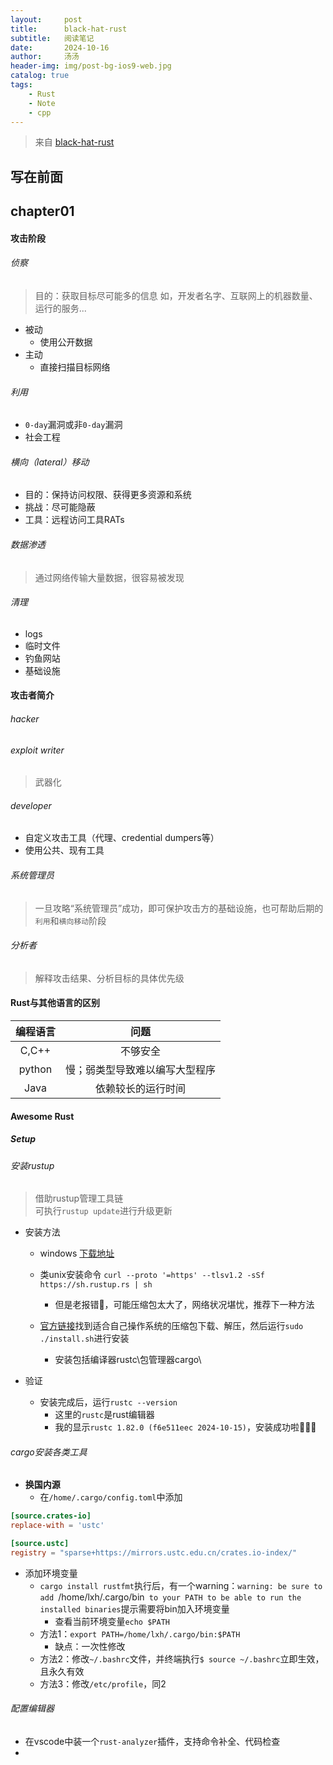 ```yaml
---
layout:     post
title:      black-hat-rust
subtitle:   阅读笔记
date:       2024-10-16
author:     汤汤
header-img: img/post-bg-ios9-web.jpg
catalog: true
tags:
    - Rust
    - Note
    - cpp
---
```

> 来自 [black-hat-rust](https://github.com/skerkour/black-hat-rust) 

## 写在前面
## chapter01
#### 攻击阶段
###### 侦察
> 目的：获取目标尽可能多的信息
> 如，开发者名字、互联网上的机器数量、运行的服务...

+ 被动
  + 使用公开数据
+ 主动
  + 直接扫描目标网络

###### 利用
+ `0-day`漏洞或非`0-day`漏洞
+ 社会工程

###### 横向（lateral）移动
+ 目的：保持访问权限、获得更多资源和系统
+ 挑战：尽可能隐蔽
+ 工具：远程访问工具RATs

###### 数据渗透
> 通过网络传输大量数据，很容易被发现

###### 清理
+ logs
+ 临时文件
+ 钓鱼网站
+ 基础设施




#### 攻击者简介
###### hacker
###### exploit writer
> 武器化

###### developer
+ 自定义攻击工具（代理、credential dumpers等）
+ 使用公共、现有工具

###### 系统管理员
> 一旦攻略“系统管理员”成功，即可保护攻击方的基础设施，也可帮助后期的`利用`和`横向移动`阶段

###### 分析者
> 解释攻击结果、分析目标的具体优先级

#### Rust与其他语言的区别

|编程语言|问题|
|:--:|:--:|
| C,C++|不够安全|
|python|慢；弱类型导致难以编写大型程序|
|Java|依赖较长的运行时间|

#### Awesome Rust
##### Setup
###### 安装rustup
> 借助rustup管理工具链  
> 可执行`rustup update`进行升级更新  
+ 安装方法
  + windows [下载地址](https://www.rust-lang.org/zh-CN/tools/install) 
  + 类unix安装命令
`curl --proto '=https' --tlsv1.2 -sSf https://sh.rustup.rs | sh`  
    + 但是老报错👀，可能压缩包太大了，网络状况堪忧，推荐下一种方法  
  
  + [官方链接](https://forge.rust-lang.org/infra/other-installation-methods.html)找到适合自己操作系统的压缩包下载、解压，然后运行`sudo ./install.sh`进行安装  
    + 安装包括编译器rustc\包管理器cargo\

+ 验证
  + 安装完成后，运行`rustc --version`
    + 这里的`rustc`是rust编辑器
    + 我的显示`rustc 1.82.0 (f6e511eec 2024-10-15)`，安装成功啦🥂🥂🥂

###### cargo安装各类工具
+ **换国内源**
  + 在`/home/.cargo/config.toml`中添加  
```toml
[source.crates-io]
replace-with = 'ustc'

[source.ustc]
registry = "sparse+https://mirrors.ustc.edu.cn/crates.io-index/"
```

+ 添加环境变量
  + `cargo install rustfmt`执行后，有一个warning：`warning: be sure to add `/home/lxh/.cargo/bin` to your PATH to be able to run the installed binaries`提示需要将bin加入环境变量
    + 查看当前环境变量`echo $PATH`
  + 方法1：`export PATH=/home/lxh/.cargo/bin:$PATH`
    + 缺点：一次性修改
  + 方法2：修改`~/.bashrc`文件，并终端执行`$ source ~/.bashrc`立即生效，且永久有效  
  + 方法3：修改`/etc/profile`，同2

###### 配置编辑器
+ 在vscode中装一个`rust-analyzer`插件，支持命令补全、代码检查
+  


